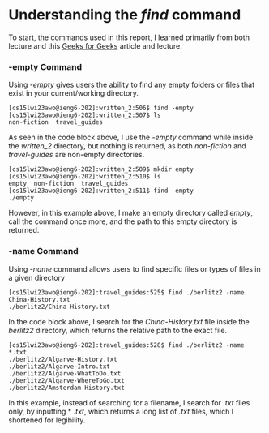 # Understanding the *find* command

To start, the commands used in this report, I learned primarily from both lecture and this [Geeks for Geeks](https://www.geeksforgeeks.org/find-command-in-linux-with-examples/) article and lecture.

### -empty Command

Using *-empty* gives users the ability to find any empty folders or files that exist in your current/working directory.

```
[cs15lwi23awo@ieng6-202]:written_2:506$ find -empty
[cs15lwi23awo@ieng6-202]:written_2:507$ ls
non-fiction  travel_guides
```

As seen in the code block above, I use the *-empty* command while inside the *written_2* directory, but nothing is returned, as both *non-fiction* and *travel-guides* are non-empty directories.

```
[cs15lwi23awo@ieng6-202]:written_2:509$ mkdir empty
[cs15lwi23awo@ieng6-202]:written_2:510$ ls
empty  non-fiction  travel_guides       
[cs15lwi23awo@ieng6-202]:written_2:511$ find -empty
./empty
```

However, in this example above, I make an empty directory called *empty*, call the command once more, and the path to this empty directory is returned.

### -name Command

Using *-name* command allows users to find specific files or types of files in a given directory

```
[cs15lwi23awo@ieng6-202]:travel_guides:525$ find ./berlitz2 -name China-History.txt
./berlitz2/China-History.txt
```

In the code block above, I search for the *China-History.txt* file inside the *berlitz2* directory, which returns the relative path to the exact file.                 

```
[cs15lwi23awo@ieng6-202]:travel_guides:528$ find ./berlitz2 -name *.txt
./berlitz2/Algarve-History.txt
./berlitz2/Algarve-Intro.txt
./berlitz2/Algarve-WhatToDo.txt
./berlitz2/Algarve-WhereToGo.txt
./berlitz2/Amsterdam-History.txt
```

In this example, instead of searching for a filename, I search for *.txt* files only, by inputting * *.txt*, which returns a long list of *.txt* files, which I shortened for legibility.

###
